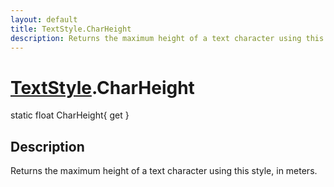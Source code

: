 ```yaml
---
layout: default
title: TextStyle.CharHeight
description: Returns the maximum height of a text character using this style, in meters.
---
```

# [TextStyle]({{site.url}}/Pages/Reference/TextStyle.html).CharHeight

<div class='signature' markdown='1'>
static float CharHeight{ get }
</div>

## Description
Returns the maximum height of a text character using
this style, in meters.

